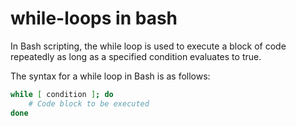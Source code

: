 # while-loops in bash 
In Bash scripting, the while loop is used to execute a block of code repeatedly as long as a specified condition evaluates to true. 

The syntax for a while loop in Bash is as follows:
```bash
while [ condition ]; do
    # Code block to be executed
done

```

